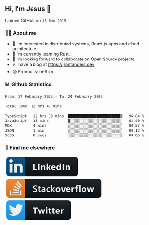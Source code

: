 ## Hi, I'm Jesus 👋

I joined GitHub on `13 Nov 2015`.

<!-- Talking about you -->

### 👨‍💻 About me

- 👦 I'm interested in distributed systems, React.js apps and cloud architecture.
- 🌱 I’m currently learning Rust.
- 👯 I’m looking forward to collaborate on Open Source projects.
- ⚡️ I have a blog at <https://jsantanders.dev>
- 😄 Pronouns: he/him

### 📊 Github Statistics

<!--START_SECTION:waka-->

```text
From: 17 February 2023 - To: 24 February 2023

Total Time: 12 hrs 43 mins

TypeScript   12 hrs 19 mins  ████████████████████████▒   96.84 %
JavaScript   18 mins         ▓░░░░░░░░░░░░░░░░░░░░░░░░   02.40 %
MDX          4 mins          ░░░░░░░░░░░░░░░░░░░░░░░░░   00.57 %
JSON         1 min           ░░░░░░░░░░░░░░░░░░░░░░░░░   00.13 %
SCSS         0 secs          ░░░░░░░░░░░░░░░░░░░░░░░░░   00.06 %
```

<!--END_SECTION:waka-->

### 📢 Find me elsewhere

<p>
  <a target="_blank" href="https://linkedin.com/in/jsantanders">
    <img src="https://github.com/jsantanders/jsantanders/blob/master/img/linkedin.svg" alt="LinkedIn" style="vertical-align:top; margin:4px">
  </a>
  
  <a target="_blank" href="https://stackoverflow.com/users/7318331/jesus-santander">
    <img src="https://github.com/jsantanders/jsantanders/blob/master/img/stackoverflow.svg" alt="StackOverflow" style="vertical-align:top; margin:4px">
  </a>
  
  <a target="_blank" href="http://twitter.com/jsantanders">
    <img src="https://github.com/jsantanders/jsantanders/blob/master/img/twitter.svg" alt="Twitter" style="vertical-align:top; margin:4px">
  </a>
</p>
